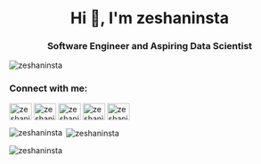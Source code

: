 <h1 align="center">Hi 👋, I'm zeshaninsta</h1>
<h3 align="center">Software Engineer and Aspiring Data Scientist</h3>

<p align="left"> <img src="https://komarev.com/ghpvc/?username=zeshaninsta&label=Profile%20views&color=0e75b6&style=flat" alt="zeshaninsta" /> </p>

<h3 align="left">Connect with me:</h3>
<p align="left">
<a href="https://twitter.com/zeshaninsta" target="blank"><img align="center" src="https://raw.githubusercontent.com/rahuldkjain/github-profile-readme-generator/master/src/images/icons/Social/twitter.svg" alt="zeshaninsta" height="30" width="40" /></a>
<a href="https://linkedin.com/in/zeshaninsta" target="blank"><img align="center" src="https://raw.githubusercontent.com/rahuldkjain/github-profile-readme-generator/master/src/images/icons/Social/linked-in-alt.svg" alt="zeshaninsta" height="30" width="40" /></a>
<a href="https://kaggle.com/zeshaninsta" target="blank"><img align="center" src="https://raw.githubusercontent.com/rahuldkjain/github-profile-readme-generator/master/src/images/icons/Social/kaggle.svg" alt="zeshaninsta" height="30" width="40" /></a>
<a href="https://instagram.com/zeshaninsta" target="blank"><img align="center" src="https://raw.githubusercontent.com/rahuldkjain/github-profile-readme-generator/master/src/images/icons/Social/instagram.svg" alt="zeshaninsta" height="30" width="40" /></a>
<a href="https://www.youtube.com/c/zeshaninsta" target="blank"><img align="center" src="https://raw.githubusercontent.com/rahuldkjain/github-profile-readme-generator/master/src/images/icons/Social/youtube.svg" alt="zeshaninsta" height="30" width="40" /></a>
</p>

<p><img align="left" src="https://github-readme-stats.vercel.app/api/top-langs?username=zeshaninsta&show_icons=true&locale=en&layout=compact" alt="zeshaninsta" /></p>

<p>&nbsp;<img align="center" src="https://github-readme-stats.vercel.app/api?username=zeshaninsta&show_icons=true&locale=en" alt="zeshaninsta" /></p>

<p><img align="center" src="https://github-readme-streak-stats.herokuapp.com/?user=zeshaninsta&" alt="zeshaninsta" /></p>

